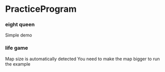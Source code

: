 # PracticeProgram

### eight queen
Simple demo

### life game
Map size is automatically detected
You need to make the map bigger to run the example
